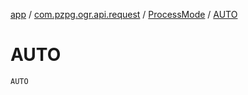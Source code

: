 [app](../../index.md) / [com.pzpg.ogr.api.request](../index.md) / [ProcessMode](index.md) / [AUTO](./-a-u-t-o.md)

# AUTO

`AUTO`
